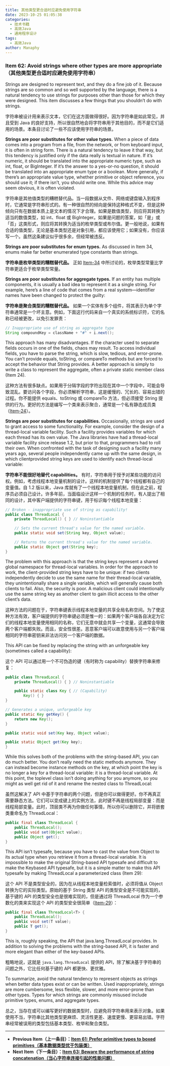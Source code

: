 ```yaml
---
title: 其他类型更合适时应避免使用字符串
date: 2023-10-25 01:05:38
categories:
  - 技术书籍
  - 高效Java
  - 通用程序设计
tags:
  - 高效Java
author: Manaphy
---
```


### Item 62: Avoid strings where other types are more appropriate（其他类型更合适时应避免使用字符串）

Strings are designed to represent text, and they do a fine job of it. Because strings are so common and so well supported by the language, there is a natural tendency to use strings for purposes other than those for which they were designed. This item discusses a few things that you shouldn’t do with strings.

字符串被设计用来表示文本，它们在这方面做得很好。因为字符串是如此常见，并且受到 Java 的良好支持，所以很自然地会将字符串用于其他目的，而不是它们适用的场景。本条目讨论了一些不应该使用字符串的场景。

**Strings are poor substitutes for other value types.** When a piece of data comes into a program from a file, from the network, or from keyboard input, it is often in string form. There is a natural tendency to leave it that way, but this tendency is justified only if the data really is textual in nature. If it’s numeric, it should be translated into the appropriate numeric type, such as int, float, or BigInteger. If it’s the answer to a yes-or-no question, it should be translated into an appropriate enum type or a boolean. More generally, if there’s an appropriate value type, whether primitive or object reference, you should use it; if there isn’t, you should write one. While this advice may seem obvious, it is often violated.

字符串是其他值类型的糟糕替代品。当一段数据从文件、网络或键盘输入到程序时，它通常是字符串形式的。有一种很自然的倾向是保持这种格式不变，但是这种倾向只有在数据本质上是文本的情况下才合理。如果是数值类型，则应将其转换为适当的数值类型，如 int、float 或 BigInteger。如果是问题的答案，如「是」或「否」这类形式，则应将其转换为适当的枚举类型或布尔值。更一般地说，如果有合适的值类型，无论是基本类型还是对象引用，都应该使用它；如果没有，你应该写一个。虽然这条建议似乎很多余，但经常被违反。

**Strings are poor substitutes for enum types.** As discussed in Item 34, enums make far better enumerated type constants than strings.

**字符串是枚举类型的糟糕替代品。** 正如 [Item-34](./34-Use-enums-instead-of-int-constants.md) 中所讨论的，枚举类型常量比字符串更适合于枚举类型常量。

**Strings are poor substitutes for aggregate types.** If an entity has multiple components, it is usually a bad idea to represent it as a single string. For example, here’s a line of code that comes from a real system—identifier names have been changed to protect the guilty:

**字符串是聚合类型的糟糕替代品。** 如果一个实体有多个组件，将其表示为单个字符串通常是一个坏主意。例如，下面这行代码来自一个真实的系统标识符，它的名称已经被更改，以免引发罪责：

```java
// Inappropriate use of string as aggregate type
String compoundKey = className + "#" + i.next();
```

This approach has many disadvantages. If the character used to separate fields occurs in one of the fields, chaos may result. To access individual fields, you have to parse the string, which is slow, tedious, and error-prone. You can’t provide equals, toString, or compareTo methods but are forced to accept the behavior that String provides. A better approach is simply to write a class to represent the aggregate, often a private static member class (Item 24).

这种方法有很多缺点。如果用于分隔字段的字符出现在其中一个字段中，可能会导致混乱。要访问各个字段，你必须解析字符串，这是缓慢的、冗长的、容易出错的过程。你不能提供 equals、toString 或 compareTo 方法，但必须接受 String 提供的行为。更好的方法是编写一个类来表示聚合，通常是一个私有静态成员类（[Item-24](./24-Favor-static-member-classes-over-nonstatic.md)）。

**Strings are poor substitutes for capabilities.** Occasionally, strings are used to grant access to some functionality. For example, consider the design of a thread-local variable facility. Such a facility provides variables for which each thread has its own value. The Java libraries have had a thread-local variable facility since release 1.2, but prior to that, programmers had to roll their own. When confronted with the task of designing such a facility many years ago, several people independently came up with the same design, in which clientprovided string keys are used to identify each thread-local variable:

**字符串不能很好地替代 capabilities。** 有时，字符串用于授予对某些功能的访问权。例如，考虑线程本地变量机制的设计。这样的机制提供了每个线程都有自己的变量值。自 1.2 版以来，Java 库就有了一个线程本地变量机制，但在此之前，程序员必须自己设计。许多年前，当面临设计这样一个机制的任务时，有人提出了相同的设计，其中客户端提供的字符串键，用于标识每个线程本地变量：

```java
// Broken - inappropriate use of string as capability!
public class ThreadLocal {
    private ThreadLocal() { } // Noninstantiable

    // Sets the current thread's value for the named variable.
    public static void set(String key, Object value);

    // Returns the current thread's value for the named variable.
    public static Object get(String key);
}
```

The problem with this approach is that the string keys represent a shared global namespace for thread-local variables. In order for the approach to work, the client-provided string keys have to be unique: if two clients independently decide to use the same name for their thread-local variable, they unintentionally share a single variable, which will generally cause both clients to fail. Also, the security is poor. A malicious client could intentionally use the same string key as another client to gain illicit access to the other client’s data.

这种方法的问题在于，字符串键表示线程本地变量的共享全局名称空间。为了使这种方法有效，客户端提供的字符串键必须是惟一的：如果两个客户端各自决定为它们的线程本地变量使用相同的名称，它们无意中就会共享一个变量，这通常会导致两个客户端都失败。而且，安全性很差。恶意客户端可以故意使用与另一个客户端相同的字符串密钥来非法访问另一个客户端的数据。

This API can be fixed by replacing the string with an unforgeable key (sometimes called a capability):

这个 API 可以通过用一个不可伪造的键（有时称为 capability）替换字符串来修复：

```java
public class ThreadLocal {
    private ThreadLocal() { } // Noninstantiable

    public static class Key { // (Capability)
        Key() { }
}

// Generates a unique, unforgeable key
public static Key getKey() {
    return new Key();
}

public static void set(Key key, Object value);

public static Object get(Key key);
}
```

While this solves both of the problems with the string-based API, you can do much better. You don’t really need the static methods anymore. They can instead become instance methods on the key, at which point the key is no longer a key for a thread-local variable: it is a thread-local variable. At this point, the toplevel class isn’t doing anything for you anymore, so you might as well get rid of it and rename the nested class to ThreadLocal:

虽然这解决了 API 中基于字符串的两个问题，但是你可以做得更好。你不再真正需要静态方法。它们可以变成键上的实例方法，此时键不再是线程局部变量：而是线程局部变量。此时，顶层类不再为你做任何事情，所以你可以删除它，并将嵌套类重命名为 ThreadLocal：

```java
public final class ThreadLocal {
    public ThreadLocal();
    public void set(Object value);
    public Object get();
}
```

This API isn’t typesafe, because you have to cast the value from Object to its actual type when you retrieve it from a thread-local variable. It is impossible to make the original String-based API typesafe and difficult to make the Keybased API typesafe, but it is a simple matter to make this API typesafe by making ThreadLocal a parameterized class (Item 29):

这个 API 不是类型安全的，因为在从线程本地变量检索值时，必须将值从 Object 转换为它的实际类型。原始的基于 String 类型 API 的类型安全是不可能实现的，基于键的 API 的类型安全也是很难实现的，但是通过将 ThreadLocal 作为一个参数化的类来实现这个 API 的类型安全很简单（[Item-29](./29-Favor-generic-types.md)）：

```java
public final class ThreadLocal<T> {
    public ThreadLocal();
    public void set(T value);
    public T get();
}
```

This is, roughly speaking, the API that java.lang.ThreadLocal provides. In addition to solving the problems with the string-based API, it is faster and more elegant than either of the key-based APIs.

粗略地说，这就是 `java.lang.ThreadLocal` 提供的 API，除了解决基于字符串的问题之外，它比任何基于键的 API 都更快、更优雅。

To summarize, avoid the natural tendency to represent objects as strings when better data types exist or can be written. Used inappropriately, strings are more cumbersome, less flexible, slower, and more error-prone than other types. Types for which strings are commonly misused include primitive types, enums, and aggregate types.

总之，当存在或可以编写更好的数据类型时，应避免将字符串用来表示对象。如果使用不当，字符串比其他类型更麻烦、灵活性更差、速度更慢、更容易出错。字符串经常被误用的类型包括基本类型、枚举和聚合类型。

---
- **Previous Item（上一条目）：[Item 61: Prefer primitive types to boxed primitives（基本数据类型优于包装类）](./61-Prefer-primitive-types-to-boxed-primitives.md)**
- **Next Item（下一条目）：[Item 63: Beware the performance of string concatenation（当心字符串连接引起的性能问题）](./63-Beware-the-performance-of-string-concatenation.md)**
